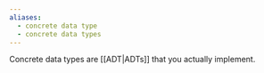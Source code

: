 ```yaml
---
aliases:
  - concrete data type
  - concrete data types
---
```

Concrete data types are [[ADT|ADTs]] that you actually implement.